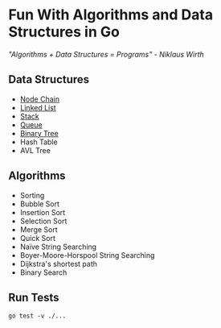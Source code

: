 # Fun With Algorithms and Data Structures in Go

_"Algorithms + Data Structures = Programs" - Niklaus Wirth_

## Data Structures
* [Node Chain](node_chain/node_chain.go)
* [Linked List](linked_list/linked_list.go)
* [Stack](stack/stack.go)
* [Queue](queue/queue.go)
* [Binary Tree](binary_tree/binary_tree.go)
* Hash Table
* AVL Tree

## Algorithms
* Sorting
* Bubble Sort
* Insertion Sort
* Selection Sort
* Merge Sort
* Quick Sort
* Naïve String Searching
* Boyer-Moore-Horspool String Searching
* Dijkstra's shortest path
* Binary Search

## Run Tests

```
go test -v ./...
```